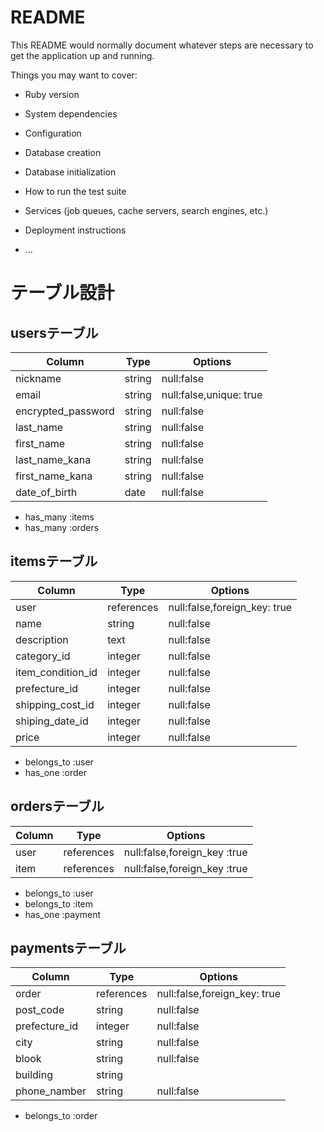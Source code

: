 # README

This README would normally document whatever steps are necessary to get the
application up and running.

Things you may want to cover:

* Ruby version

* System dependencies

* Configuration

* Database creation

* Database initialization

* How to run the test suite

* Services (job queues, cache servers, search engines, etc.)

* Deployment instructions

* ...

# テーブル設計

## usersテーブル

|Column            |Type              |Options                |
|------------------|------------------|-----------------------|
|nickname          |string            |null:false             |
|email             |string            |null:false,unique: true|
|encrypted_password|string            |null:false             |
|last_name         |string            |null:false             |
|first_name        |string            |null:false             |
|last_name_kana    |string            |null:false             |
|first_name_kana   |string            |null:false             |
|date_of_birth     |date              |null:false             |

- has_many :items
- has_many :orders

## itemsテーブル

|Column            |Type              |Options                     |
|------------------|------------------|----------------------------|
|user              |references        |null:false,foreign_key: true|
|name              |string            |null:false                  |
|description       |text              |null:false                  |
|category_id       |integer           |null:false                  |
|item_condition_id |integer           |null:false                  |
|prefecture_id     |integer           |null:false                  |
|shipping_cost_id  |integer           |null:false                  |
|shiping_date_id   |integer           |null:false                  |
|price             |integer           |null:false                  |

- belongs_to :user
- has_one    :order

## ordersテーブル

|Column            |Type              |Options                     |
|------------------|------------------|----------------------------|
|user              |references        |null:false,foreign_key :true|
|item              |references        |null:false,foreign_key :true|

- belongs_to :user
- belongs_to :item
- has_one    :payment

## paymentsテーブル

|Column            |Type              |Options                     |
|------------------|------------------|----------------------------|
|order             |references        |null:false,foreign_key: true|
|post_code         |string            |null:false                  |
|prefecture_id     |integer           |null:false                  |
|city              |string            |null:false                  |
|blook             |string            |null:false                  |
|building          |string            |                            |
|phone_namber      |string            |null:false                  |

- belongs_to :order
